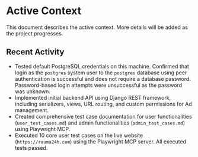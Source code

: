 # Active Context

This document describes the active context. More details will be added as the project progresses.

## Recent Activity

- Tested default PostgreSQL credentials on this machine. Confirmed that login as the `postgres` system user to the `postgres` database using peer authentication is successful and does not require a database password. Password-based login attempts were unsuccessful as the password was unknown.
- Implemented initial backend API using Django REST framework, including serializers, views, URL routing, and custom permissions for Ad management.
- Created comprehensive test case documentation for user functionalities (`user_test_cases.md`) and admin functionalities (`admin_test_cases.md`) using Playwright MCP.
- Executed 10 core user test cases on the live website (`https://rauma24h.com`) using the Playwright MCP server. All executed tests passed.
